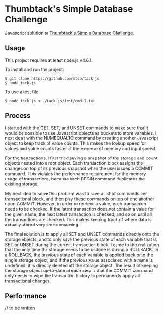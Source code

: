 # Thumbtack's Simple Database Challenge

Javascript solution to [Thumbtack's Simple Database Challenge](https://www.thumbtack.com/challenges/simple-database).

## Usage

This project requires at least node.js v4.6.1.

To install and run the project:
```
$ git clone https://github.com/mtso/tack-js
$ node tack-js
```

To use a test file:
```
$ node tack-js < ./tack-js/test/cmd-1.txt
```

## Process

I started with the GET, SET, and UNSET commands to make sure that it would
be possible to use Javascript objects as buckets to store variables.
I next dealt with the NUMEQUALTO command by creating another Javascript
object to keep track of value counts. This makes the lookup speed for 
values and value counts faster at the expense of memory and input speed.

For the transactions, I first tried saving a snapshot of the storage
and count objects nested into a root object. Each transaction block 
assigns the changes on top of its previous snapshot when the user issues
a COMMIT command. This violates the performance requirement for the
memory usage of transactions, because each BEGIN command duplicates the 
existing storage.

My next idea to solve this problem was to save a list of commands per 
transactional block, and then play these commands on top of one another 
upon COMMIT. However, in order to retrieve a value, each transaction
needs to be checked. If the latest transaction does not contain a value
for the given name, the next latest transaction is checked, and so on 
until all the transactions are checked. This makes keeping track of 
where data is actually stored very time consuming.

The final solution is to apply all SET and UNSET commands directly onto
the storage objects, and to only save the previous state of each variable
that is SET or UNSET during the current transaction block. I came to the
realization that the only time the storage needs to be undone is during
a ROLLBACK. In a ROLLBACK, the previous state of each variable is applied 
back onto the single storage object, and if the previous value associated 
with a name is undefined, it is directly deleted off the storage object.
The result of keeping the storage object up-to-date at each step is that 
the COMMIT command only needs to wipe the transaction history to permanently 
apply all transactional changes.

## Performance

// to be written
